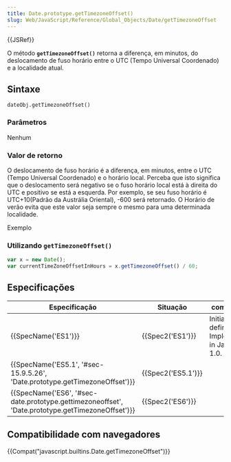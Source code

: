 ```yaml
---
title: Date.prototype.getTimezoneOffset()
slug: Web/JavaScript/Reference/Global_Objects/Date/getTimezoneOffset
---
```


{{JSRef}}

O método **`getTimezoneOffset()`** retorna a diferença, em minutos, do deslocamento de fuso horário entre o UTC (Tempo Universal Coordenado) e a localidade atual.

## Sintaxe

```
dateObj.getTimezoneOffset()
```

### Parâmetros

Nenhum

### Valor de retorno

O deslocamento de fuso horário é a diferença, em minutos, entre o UTC (Tempo Universal Coordenado) e o horário local. Perceba que isto significa que o deslocamento será negativo se o fuso horário local está à direita do UTC e positivo se está a esquerda. Por exemplo, se seu fuso horário é UTC+10(Padrão da Austrália Oriental), -600 será retornado. O Horário de verão evita que este valor seja sempre o mesmo para uma determinada localidade.

Exemplo

### Utilizando `getTimezoneOffset()`

```js
var x = new Date();
var currentTimeZoneOffsetInHours = x.getTimezoneOffset() / 60;
```

## Especificações

| Especificação                                                                                                                    | Situação                 | comentário                                         |
| -------------------------------------------------------------------------------------------------------------------------------- | ------------------------ | -------------------------------------------------- |
| {{SpecName('ES1')}}                                                                                                         | {{Spec2('ES1')}}     | Initial definition. Implemented in JavaScript 1.0. |
| {{SpecName('ES5.1', '#sec-15.9.5.26', 'Date.prototype.getTimezoneOffset')}}                             | {{Spec2('ES5.1')}} |                                                    |
| {{SpecName('ES6', '#sec-date.prototype.gettimezoneoffset', 'Date.prototype.getTimezoneOffset')}} | {{Spec2('ES6')}}     |                                                    |

## Compatibilidade com navegadores

{{Compat("javascript.builtins.Date.getTimezoneOffset")}}
